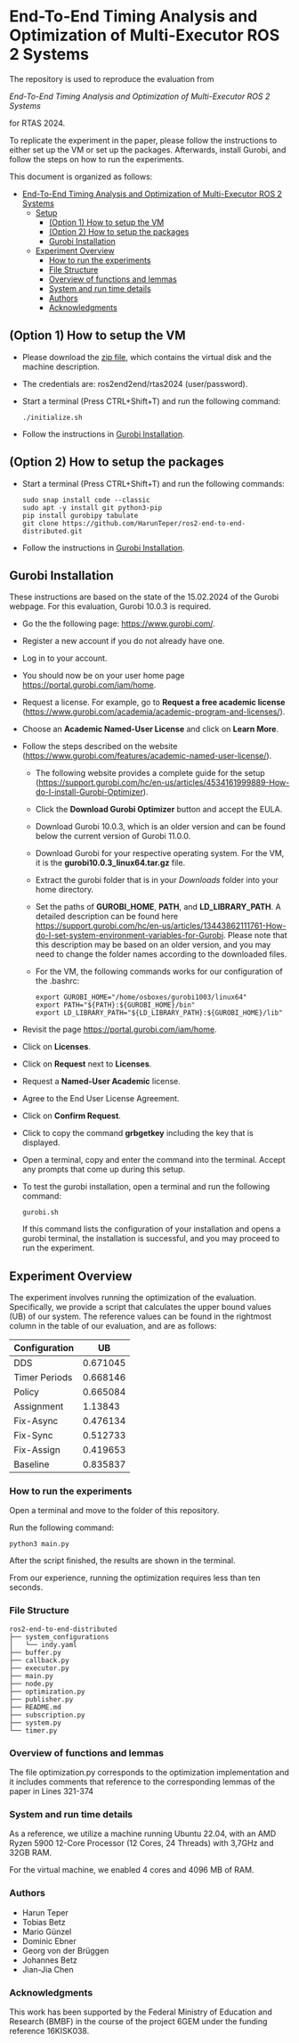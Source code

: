 # End-To-End Timing Analysis and Optimization of Multi-Executor ROS 2 Systems

The repository is used to reproduce the evaluation from

*End-To-End Timing Analysis and Optimization of Multi-Executor ROS 2 Systems*

for RTAS 2024.

To replicate the experiment in the paper, please follow the instructions to either set up the VM or set up the packages. Afterwards, install Gurobi, and follow the steps on how to run the experiments.

This document is organized as follows:
- [End-To-End Timing Analysis and Optimization of Multi-Executor ROS 2 Systems](#end-to-end-timing-analysis-and-optimization-of-multi-executor-ros-2-systems)
  - [Setup](#setup)
    - [(Option 1) How to setup the VM](#option-1-how-to-setup-the-vm)
    - [(Option 2) How to setup the packages](#option-2-how-to-setup-the-packages)
    - [Gurobi Installation](#gurobi-installation)
  - [Experiment Overview](#experiment-overview)
    - [How to run the experiments](#how-to-run-the-experiments)
    - [File Structure](#file-structure)
    - [Overview of functions and lemmas](#overview-of-functions-and-lemmas)
    - [System and run time details](#system-and-run-time-details)
    - [Authors](#authors)
    - [Acknowledgments](#acknowledgments)

## (Option 1) How to setup the VM

- Please download the [zip file](https://tu-dortmund.sciebo.de/s/1S6foIpL1Mhk9L5), which contains the virtual disk and the machine description.

- The credentials are: ros2end2end/rtas2024 (user/password).

- Start a terminal (Press CTRL+Shift+T) and run the following command:

  ```
  ./initialize.sh
  ```

- Follow the instructions in [Gurobi Installation](#gurobi-installation).

## (Option 2) How to setup the packages

- Start a terminal (Press CTRL+Shift+T) and run the following commands:

  ```
  sudo snap install code --classic
  sudo apt -y install git python3-pip
  pip install gurobipy tabulate
  git clone https://github.com/HarunTeper/ros2-end-to-end-distributed.git
  ```

- Follow the instructions in [Gurobi Installation](#gurobi-installation).

## Gurobi Installation

These instructions are based on the state of the 15.02.2024 of the Gurobi webpage. For this evaluation, Gurobi 10.0.3 is required.

- Go the the following page: https://www.gurobi.com/.

- Register a new account if you do not already have one.

- Log in to your account.

- You should now be on your user home page https://portal.gurobi.com/iam/home.

- Request a license. For example, go to **Request a free academic license** (https://www.gurobi.com/academia/academic-program-and-licenses/).

- Choose an **Academic Named-User License** and click on **Learn More**.

- Follow the steps described on the website (https://www.gurobi.com/features/academic-named-user-license/).

  - The following website provides a complete guide for the setup (https://support.gurobi.com/hc/en-us/articles/4534161999889-How-do-I-install-Gurobi-Optimizer).

  - Click the **Download Gurobi Optimizer** button and accept the EULA.

  - Download Gurobi 10.0.3, which is an older version and can be found below the current version of Gurobi 11.0.0.

  - Download Gurobi for your respective operating system. For the VM, it is the **gurobi10.0.3_linux64.tar.gz** file.

  - Extract the gurobi folder that is in your *Downloads* folder into your home directory.

  -  Set the paths of **GUROBI_HOME**, **PATH**, and **LD_LIBRARY_PATH**. A detailed description can be found here https://support.gurobi.com/hc/en-us/articles/13443862111761-How-do-I-set-system-environment-variables-for-Gurobi. Please note that this description may be based on an older version, and you may need to change the folder names according to the downloaded files.

  - For the VM, the following commands works for our configuration of the .bashrc:

    ```
    export GUROBI_HOME="/home/osboxes/gurobi1003/linux64"
    export PATH="${PATH}:${GUROBI_HOME}/bin"
    export LD_LIBRARY_PATH="${LD_LIBRARY_PATH}:${GUROBI_HOME}/lib"
    ```

- Revisit the page https://portal.gurobi.com/iam/home.

- Click on **Licenses**.

- Click on **Request** next to **Licenses**.

- Request a **Named-User Academic** license.

- Agree to the End User License Agreement.

- Click on **Confirm Request**.

- Click to copy the command **grbgetkey** including the key that is displayed.

- Open a terminal, copy and enter the command into the terminal. Accept any prompts that come up during this setup.

- To test the gurobi installation, open a terminal and run the following command:

  ```
  gurobi.sh
  ```

  If this command lists the configuration of your installation and opens a gurobi terminal, the installation is successful, and you may proceed to run the experiment.

## Experiment Overview
    
The experiment involves running the optimization of the evaluation.
Specifically, we provide a script that calculates the upper bound values (UB) of our system. The reference values can be found in the rightmost column in the table of our evaluation, and are as follows:

| Configuration | UB |
|---|---|
| DDS | 0.671045 |
| Timer Periods | 0.668146 |
| Policy | 0.665084 |
| Assignment | 1.13843 |
| Fix-Async | 0.476134 |
| Fix-Sync | 0.512733 |
| Fix-Assign | 0.419653 |
| Baseline | 0.835837 |

### How to run the experiments

Open a terminal and move to the folder of this repository.

Run the following command:

```
python3 main.py
```

After the script finished, the results are shown in the terminal.

From our experience, running the optimization requires less than ten seconds.

### File Structure

    ros2-end-to-end-distributed
    ├── system_configurations
    │   └── indy.yaml
    ├── buffer.py
    ├── callback.py
    ├── executor.py
    ├── main.py
    ├── node.py
    ├── optimization.py
    ├── publisher.py
    ├── README.md
    ├── subscription.py
    ├── system.py
    └── timer.py

### Overview of functions and lemmas

The file optimization.py corresponds to the optimization implementation and it includes comments that reference to the corresponding lemmas of the paper in Lines 321-374

### System and run time details

As a reference, we utilize a machine running Ubuntu 22.04, with an AMD Ryzen 5900 12-Core Processor (12 Cores, 24 Threads) with 3,7GHz and 32GB RAM.

For the virtual machine, we enabled 4 cores and 4096 MB of RAM.

### Authors

* Harun Teper
* Tobias Betz
* Mario Günzel
* Dominic Ebner
* Georg von der Brüggen
* Johannes Betz
* Jian-Jia Chen

### Acknowledgments

This work has been supported by the Federal Ministry of Education
and Research (BMBF) in the course of the project 6GEM under
the funding reference 16KISK038.